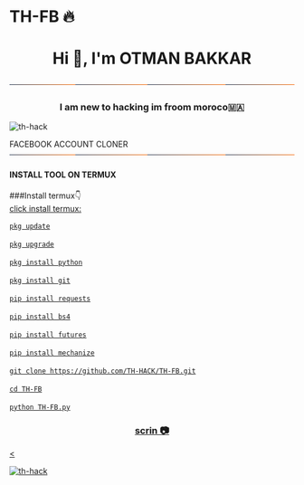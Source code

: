 # TH-FB :fire:
<h1 align="center">Hi 👋, I'm OTMAN BAKKAR</h1>
<img align="center" alt="line" src="https://github.com/DalpatRathore/dalpatrathore/blob/main/assets/images/line-2.svg">
<h3 align="center">I am new to hacking im froom moroco🇲🇦</h3>

<p align="left"> <img src="https://i.postimg.cc/NjNjfPXG/giphy.gif&style=flat" alt="th-hack" /> </p>
FACEBOOK ACCOUNT CLONER
<img align="center" alt="line" src="https://github.com/DalpatRathore/dalpatrathore/blob/main/assets/images/line-2.svg">

#### INSTALL TOOL ON TERMUX 
###Install termux👇<a href="https://f-droid.org/repo/com.termux_118.apk">
<br>click install termux:<br>
```
pkg update

pkg upgrade

pkg install python

pkg install git

pip install requests

pip install bs4

pip install futures

pip install mechanize

git clone https://github.com/TH-HACK/TH-FB.git

cd TH-FB

python TH-FB.py

```
<h3 align="center">scrin 📷</h3>

<<p align="left"> <img src="https://i.postimg.cc/Hn1JFQ6C/Screenshot-20231026-035201-Termux.jpg" alt="th-hack" /> </p>
